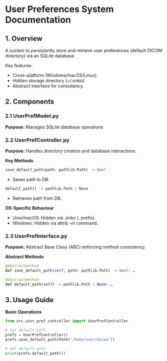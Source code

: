 # User Preferences System Documentation

## 1. Overview

A system to persistently store and retrieve user preferences (default DICOM directory) via an SQLite database.

Key features:
 - Cross-platform (Windows/macOS/Linux).
 - Hidden storage directory (~/.onko).
 - Abstract interface for consistency.

## 2. Components

### 2.1 UserPrefModel.py

**Purpose:** Manages SQLite database operations

### 2.2 UserPrefController.py

**Purpose:** Handles directory creation and database interactions.

**Key Methods**
```python
save_default_path(path: pathlib.Path) -> bool
```
 - Saves path to DB.

```python
default_path() -> pathlib.Path | None
```
 - Retrieves path from DB.

**OS-Specific Behaviour**
 - Unix/macOS: Hidden via .onko (. prefix).
 - Windows: Hidden via attrib +h command.

### 2.3 UserPrefInterface.py

**Purpose:** Abstract Base Class (ABC) enforcing method consistency.

**Abstract Methods**

```python
@abstractmethod
def save_default_path(self, path: pathlib.Path) -> bool: …

@abstractmethod
def default_path(self) -> pathlib.Path | None: … 
```

## 3. Usage Guide

**Basic Operations**

```python
from src.user_pref_controller import UserPrefController

# Set default path
prefs = UserPrefController()
prefs.save_default_path(Path("/home/user/dicom"))

# Get default path
print(prefs.default_path())
``` 


